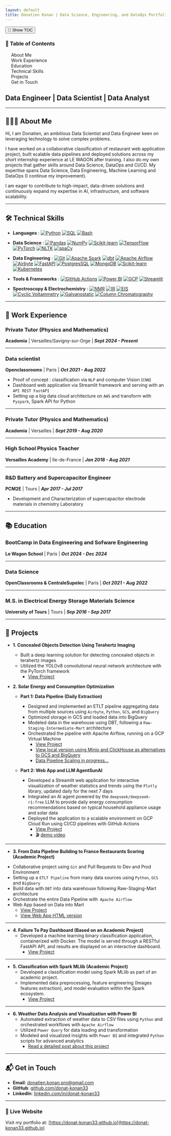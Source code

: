 ```yaml
---
layout: default
title: Donatien Konan | Data Science, Engineering, and DataOps Portfolio
---
```


<!-- Toggle Button -->
<button id="toc-toggle" class="toc-toggle-btn">📑 Show TOC</button>

<!-- TOC Container -->
<div class="toc-container hidden" id="toc">
    <div class="toc">
        <h3>📑 Table of Contents</h3>
        <ul>
            <li><a href="#about">About Me</a></li>
            <li><a href="#work-experience">Work Experience</a></li>
            <li><a href="#education">Education</a></li>
            <li><a href="#technical-skills">Technical Skills</a></li>
            <li><a href="#projects">Projects</a></li>
            <li><a href="#contact">Get in Touch</a></li>
        </ul>
    </div>
</div>

## **Data Engineer | Data Scientist | Data Analyst**
---

## <a id="about"></a> 👨🏻‍💻 **About Me**

<!--[Profile Picture](assets/img/profile.jpg)>  <!-- Replace with your profile image -->

Hi, I am Donatien, an ambitious Data Scientist and Data Engineer keen on leveraging technology to solve complex problems.

I have worked on a collaborative classification of restaurant web application project, built scalable data pipelines and deployed solutions across my short internship experience at LE WAGON after training. I also do my own projects that gather skills around Data Science, DataOps and CI/CD. My expertise spans Data Science, Data Engineering, Machine Learning and DataOps (I continue my improvement).

I am eager to contribute to high-impact, data-driven solutions and continuously expand my expertise in AI, infrastructure, and software scalability.

---


## <a id="technical-skills"></a> 🛠️  **Technical Skills**

- **Languages** :
[![Python](https://img.shields.io/badge/-Python-3776AB?style=flat&logo=python)](https://www.python.org/)
[![SQL](https://img.shields.io/badge/-SQL-003B57?style=flat&logo=postgresql)](https://www.postgresql.org/)
[![Bash](https://img.shields.io/badge/Bash-4EAA25?style=flat&logo=gnu-bash&logoColor=white)](https://www.gnu.org/software/bash/)


- **Data Science** :
[![Pandas](https://img.shields.io/badge/-Pandas-150458?style=flat&logo=pandas)](https://pandas.pydata.org/)
[![NumPy](https://img.shields.io/badge/NumPy-013243?style=flat&logo=numpy&logoColor=white)](https://numpy.org/)
[![Scikit-learn](https://img.shields.io/badge/-Scikit_learn-F7931E?style=flat&logo=scikit-learn)](https://scikit-learn.org/stable/)
[![TensorFlow](https://img.shields.io/badge/TensorFlow-FF6F00?style=flat&logo=tensorflow&logoColor=white)](https://www.tensorflow.org/)
[![PyTorch](https://img.shields.io/badge/PyTorch-EE4C2C?style=flat&logo=pytorch&logoColor=white)](https://pytorch.org/)
[![NLTK](https://img.shields.io/badge/NLTK-026DA1?style=flat&logo=python&logoColor=white)](https://www.nltk.org/)
[![spaCy](https://img.shields.io/badge/spaCy-09A3D5?style=flat&logo=python&logoColor=white)](https://spacy.io/)


- **Data Engineering** :
[![Git](https://img.shields.io/badge/-Git-F05032?style=flat&logo=git)](https://git-scm.com/)
[![Apache Spark](https://img.shields.io/badge/-Apache%20Spark-E25A1C?style=flat&logo=apache-spark)](https://spark.apache.org/)
[![dbt](https://img.shields.io/badge/-dbt-FF4F00?style=flat&logo=dbt)](https://www.getdbt.com/)
[![Apache Airflow](https://img.shields.io/badge/-Apache%20Airflow-017E7D?style=flat&logo=apache-airflow)](https://airflow.apache.org/)
[![Airbyte](https://img.shields.io/badge/-Airbyte-00B4A1?style=flat&logo=airbyte)](https://airbyte.com/)
[![FastAPI](https://img.shields.io/badge/-FastAPI-009688?style=flat&logo=fastapi&logoColor=white)](https://fastapi.tiangolo.com/)
[![PostgresSQL](https://img.shields.io/badge/-PostgreSQL-4479A1?style=flat&logo)](https://www.postgresql.org/)
[![MongoDB](https://img.shields.io/badge/-MongoDB-47A248?style=flat&logo=mongodb)](https://www.mongodb.com/)
[![Scikit-learn](https://img.shields.io/badge/-Scikit_learn-F7931E?style=flat&logo=scikit-learn)](https://scikit-learn.org/stable/)
[![Kubernetes](https://img.shields.io/badge/-Kubernetes-326CE5?style=flat&logo=kubernetes&logoColor=white)](https://kubernetes.io/)


- **Tools & Frameworks** :
[![GitHub Actions](https://img.shields.io/badge/GitHub%20Actions-2088FF?style=flat&logo=github-actions&logoColor=white)](https://github.com/features/actions)
[![Power BI](https://img.shields.io/badge/Power%20BI-F2C811?style=flat&logo=power-bi&logoColor=black)](https://powerbi.microsoft.com/)
[![GCP](https://img.shields.io/badge/Google%20Cloud-4285F4?style=flat&logo=google-cloud&logoColor=white)](https://cloud.google.com/)
[![Streamlit](https://img.shields.io/badge/-Streamlit-FF4B4B?style=flat&logo=streamlit&logoColor=white)](https://streamlit.io/)

- **Spectroscopy & Electrochemistry** :
[![NMR](https://img.shields.io/badge/NMR-4B8BBE?style=flat&logo=google-scholar&logoColor=white)](https://en.wikipedia.org/wiki/Nuclear_magnetic_resonance)
[![IR](https://img.shields.io/badge/IR-FFB300?style=flat&logo=google-scholar&logoColor=white)](https://en.wikipedia.org/wiki/Infrared_spectroscopy)
[![EIS](https://img.shields.io/badge/EIS-00BFAE?style=flat&logo=google-scholar&logoColor=white)](https://en.wikipedia.org/wiki/Electrochemical_impedance_spectroscopy)
[![Cyclic Voltammetry](https://img.shields.io/badge/Cyclic%20Voltammetry-7C4DFF?style=flat&logo=google-scholar&logoColor=white)](https://en.wikipedia.org/wiki/Cyclic_voltammetry)
[![Galvanostatic](https://img.shields.io/badge/Galvanostatic-FF5252?style=flat&logo=google-scholar&logoColor=white)](https://en.wikipedia.org/wiki/Galvanostat)
[![Column Chromatography](https://img.shields.io/badge/Column%20Chromatography-43A047?style=flat&logo=google-scholar&logoColor=white)](https://en.wikipedia.org/wiki/Column_chromatography)
---

## <a id="work-experience"></a>💼 **Work Experience**
### **Private Tutor (Physics and Mathematics)**
**Acadomia** | Versailles/Savigny-sur-Orge | **_Sept 2024 - Present_**

---

### **Data scientist**
**Openclassrooms** | Paris | **_Oct 2021 - Aug 2022_**
<!--[Openclassroom Logo](assets/img/openclassrooms.png)>  <!-- Replace with your openclassroom image -->
- Proof of concept : classification via `NLP` and computer Vision (`CNN`)
- Dashboard web application via Streamlit framework and serving with an `API REST FastAPI`
- Setting up a big data cloud architecture on `AWS` and transform with `Pyspark`, Spark API for Python

---

### **Private Tutor (Physics and Mathematics)**
**Acadomia** | Versailles | **_Sept 2019 - Aug 2020_**

---

### **High School Physics Teacher**
**Versailles Academy** | Ile-de-France | **_Jan 2018 - Aug 2021_**
<!--[academie_de_versailles Logo](assets/img/academie_de_versailles.png)> <!-- Replace with your academie_de_versailles image -->

---

### **R&D Battery and Supercapacitor Engineer**
**PCM2E** | Tours | **_Apr 2017 - Jul 2017_**
<!--[PCM2E Logo](assets/img/PCM2E.png)-->
- Development and Characterization of supercapacitor electrode materials in chemistry Laboratory

---

## <a id="education"></a>📚 **Education**
### **BootCamp in Data Engineering and Sofware Engineering**
**Le Wagon School** | Paris | **_Oct 2024 - Dec 2024_**
<!--[Le Wagon Logo](assets/img/univ-tours.svg)-->

---

### **Data Science**
**OpenClassrooms & CentraleSupelec** | Paris | **_Oct 2021 - Aug 2022_**
<!--[Openclassrooms & CentraleSupelec Logo](assets/img/centralesupelec.svg)-->

---

### **M.S. in Electrical Energy Storage Materials Science**
**University of Tours** | Tours | **_Sep 2016 - Sep 2017_**
<!--[University of Tours Logo](assets/img/univ-tours.svg)-->

---

## <a id="projects"></a>🚀 **Projects**

- **1. Concealed Objects Detection Using Terahertz Imaging**
  - Built a deep learning solution for detecting concealed objects in terahertz images
  - Utilized the YOLOv8 convolutional neural network architecture with the PyTorch framework
    - [View Project](https://github.com/donat-konan33/ConcealedObjectsDetection)

- **2. Solar Energy and Consumption Optimization**
  - **Part 1: Data Pipeline (Daily Extraction)**
    - Designed and implemented an ETLT pipeline aggregating data from multiple sources using `Airbyte`, `Python`, `GCS`, and `BigQuery`
    - Optimized storage in GCS and loaded data into BigQuery
    - Modeled data in the warehouse using DBT, following a `Raw-Staging-Intermediate-Mart` architecture
    - Orchestrated the pipeline with Apache Airflow, running on a GCP Virtual Machine
      - [View Project](https://github.com/donat-konan33/airbyte_deployment)
      - [View local version using Minio and ClickHouse as alternatives to GCS and BigQuery](https://github.com/donat-konan33/EtltAirbyteMinioClickhouseDbtAirflow)
      - [Data Pipeline Scaling in progress...](https://github.com/donat-konan33/MetropolitanFranceWeather)

  - **Part 2: Web App and LLM AgentSunAI**
    - Developed a Streamlit web application for interactive visualization of weather statistics and trends using the `Plotly` library, updated daily for the next 7 days
    - Integrated an AI agent powered by the `deepseek/deepseek-r1:free` LLM to provide daily energy consumption recommendations based on typical household appliance usage and solar data
    - Deployed the application to a scalable environment on GCP Cloud Run using CI/CD pipelines with GitHub Actions
      - [View Project](https://github.com/donat-konan33/weatherteam_streamlit_dashboard)
      - 🎬 [demo video](https://donat-konan33.github.io/assets/videos/demo.mp4)

---

- **3. From Data Pipeline Building to France Restaurants Scoring (Academic Project)**
<!--[Le Wagon Picture](assets/img/lewagon.jpeg)> <!-- Replace with your lewagon image -->
- Collaborative project using `Git` and Pull Requests to Dev and Prod Environment
- Setting up a `ETLT Pipeline` from many data sources using `Python`, `GCS` and `BigQuery`
- Build data with `DBT` into data warehouse following Raw-Staging-Mart architecture
- Orchestrate the entire Data Pipeline with` Apache Airflow`
- Web App based on Data into Mart
    - [View Project](https://github.com/SurEtBon)
    - [View Web App HTML version](https://suretbon.fr/)

---

- **4. Failure To Pay Dashboard (Based on an Academic Project)**
  - Developed a machine learning binary classification application, containerized with Docker. The model is served through a RESTful FastAPI API, and results are displayed on an interactive dashboard.
    - [View Project](https://github.com/donat-konan33/DashboardFailureToPay)

---

- **5. Classification with Spark MLlib (Academic Project)**
  - Developed a classification model using Spark MLlib as part of an academic project.
  - Implemented data preprocessing, feature engineering (Images features extraction), and model evaluation within the Spark ecosystem.
    - [View Project](https://github.com/ONOKANA8/OC_Data_Scientist_P8)

---

- **6. Weather Data Analysis and Visualization with Power BI**
  - Automated extraction of weather data to CSV files using `Python` and orchestrated workflows with `Apache Airflow`
  - Utilized `Power Query` for data loading and transformation
  - Modeled and visualized insights with `Power BI` and integrated `Python` scripts for advanced analytics
    - [Read a detailed post about this project](https://onokana8.github.io/SolarPanelsNasa/2024/05/30/Analyzing-extracted-Data-handling-with-Power-BI-and-Python.html)

---

## <a id="contact"></a>📬 **Get in Touch**

- **Email**: [donatien.konan.pro@gmail.com](mailto:donatien.konan.pro@gmail.com)
- **GitHub**: [github.com/donat-konan33](https://github.com/donat-konan33)
- **LinkedIn**: [linkedin.com/in/donat-konan33](https://linkedin.com/in/donat-konan33)

---

### 🔗 **Live Website**

Visit my portfolio at: [https://donat-konan33.github.io](https://donat-konan33.github.io)
